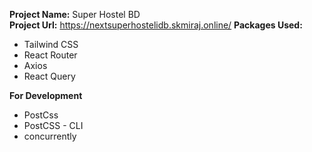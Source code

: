 **Project Name:** Super Hostel BD    
**Project Url:** https://nextsuperhostelidb.skmiraj.online/
**Packages Used:**

- Tailwind CSS
- React Router
- Axios
- React Query

**For Development**

- PostCss
- PostCSS - CLI
- concurrently

